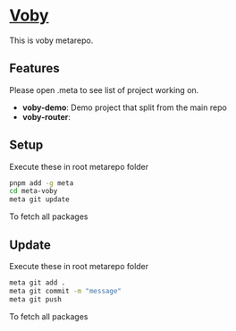 # [Voby](https://voby.dev)

This is voby metarepo.

## Features

Please open .meta to see list of project working on.

- **voby-demo**: Demo project that split from the main repo
- **voby-router**: 

## Setup
Execute these in root metarepo folder

```bash
pnpm add -g meta
cd meta-voby
meta git update
```

To fetch all packages

## Update
Execute these in root metarepo folder
```bash
meta git add .
meta git commit -m "message"
meta git push
```

To fetch all packages